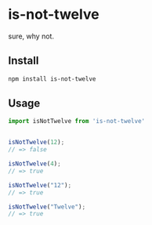 # is-not-twelve

sure, why not.


## Install
```bash
npm install is-not-twelve
```


## Usage

```javascript
import isNotTwelve from 'is-not-twelve'


isNotTwelve(12);
// => false

isNotTwelve(4);
// => true

isNotTwelve("12");
// => true

isNotTwelve("Twelve");
// => true
```

